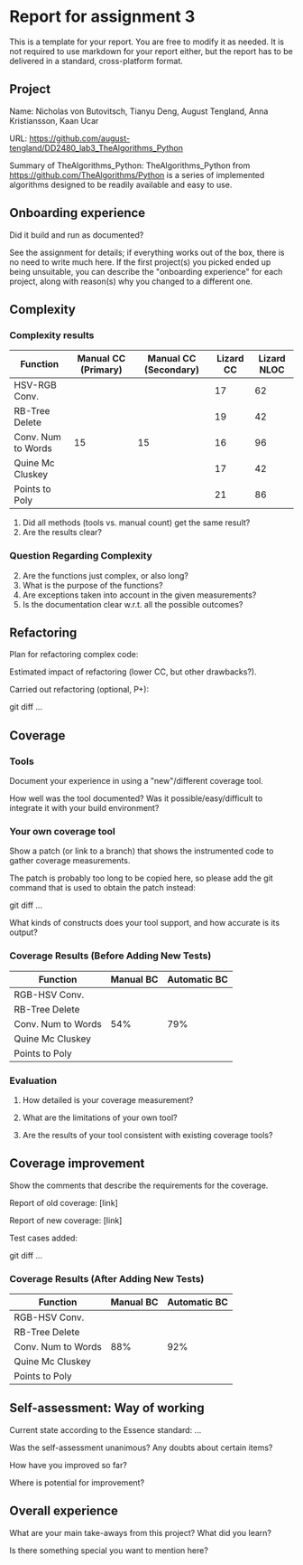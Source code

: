 # Report for assignment 3

This is a template for your report. You are free to modify it as needed.
It is not required to use markdown for your report either, but the report
has to be delivered in a standard, cross-platform format.

## Project

Name: Nicholas von Butovitsch, Tianyu Deng, August Tengland, Anna Kristiansson, Kaan Ucar

URL: https://github.com/august-tengland/DD2480_lab3_TheAlgorithms_Python

Summary of TheAlgorithms_Python:
TheAlgorithms_Python from https://github.com/TheAlgorithms/Python is a series of implemented algorithms designed to be readily available and easy to use. 

## Onboarding experience

Did it build and run as documented?
    
See the assignment for details; if everything works out of the box,
there is no need to write much here. If the first project(s) you picked
ended up being unsuitable, you can describe the "onboarding experience"
for each project, along with reason(s) why you changed to a different one.

## Complexity

### Complexity results
| Function           | Manual CC (Primary) | Manual CC (Secondary) | Lizard CC   | Lizard NLOC |
| ------------------ | ----------- | ----------- | ----------- | ----------- |
|HSV-RGB Conv.       |             |             | 17          | 62          |
|RB-Tree Delete      |             |             | 19          | 42          |
|Conv. Num to Words  | 15 | 15 | 16          | 96          |
|Quine Mc Cluskey    |             |             | 17          | 42          |
|Points to Poly      |             |             | 21          | 86          |

1. Did all methods (tools vs. manual count) get the same result?
2. Are the results clear?
### Question Regarding Complexity
2. Are the functions just complex, or also long?
3. What is the purpose of the functions?
4. Are exceptions taken into account in the given measurements?
5. Is the documentation clear w.r.t. all the possible outcomes?

## Refactoring

Plan for refactoring complex code:

Estimated impact of refactoring (lower CC, but other drawbacks?).

Carried out refactoring (optional, P+):

git diff ...

## Coverage

### Tools

Document your experience in using a "new"/different coverage tool.

How well was the tool documented? Was it possible/easy/difficult to
integrate it with your build environment?

### Your own coverage tool

Show a patch (or link to a branch) that shows the instrumented code to
gather coverage measurements.

The patch is probably too long to be copied here, so please add
the git command that is used to obtain the patch instead:

git diff ...

What kinds of constructs does your tool support, and how accurate is
its output?

### Coverage Results (Before Adding New Tests)

| Function           | Manual BC | Automatic BC |
| ------------------ | --------- | ------------ |
| RGB-HSV Conv.      |           |              |
| RB-Tree Delete     |           |              |
| Conv. Num to Words | 54%       | 79%          |
| Quine Mc Cluskey   |           |              |
| Points to Poly     |           |              |

### Evaluation

1. How detailed is your coverage measurement?

2. What are the limitations of your own tool?

3. Are the results of your tool consistent with existing coverage tools?

## Coverage improvement

Show the comments that describe the requirements for the coverage.

Report of old coverage: [link]

Report of new coverage: [link]

Test cases added:

git diff ...

### Coverage Results (After Adding New Tests)

| Function           | Manual BC | Automatic BC |
| ------------------ | --------- | ------------ |
| RGB-HSV Conv.      |           |              |
| RB-Tree Delete     |           |              |
| Conv. Num to Words | 88%       | 92%          |
| Quine Mc Cluskey   |           |              |
| Points to Poly     |           |              |

## Self-assessment: Way of working

Current state according to the Essence standard: ...

Was the self-assessment unanimous? Any doubts about certain items?

How have you improved so far?

Where is potential for improvement?

## Overall experience

What are your main take-aways from this project? What did you learn?

Is there something special you want to mention here?
